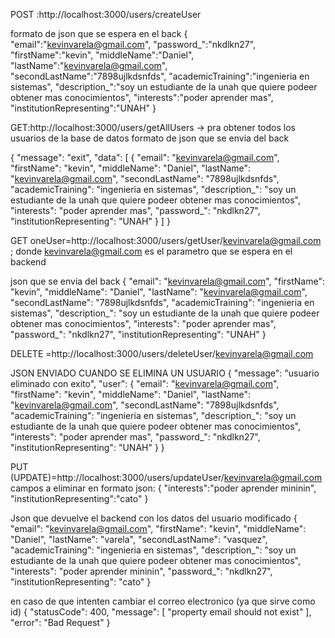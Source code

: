 POST :http://localhost:3000/users/createUser 

formato de json que se espera en el back
{
"email":"kevinvarela@gmail.com",
"password_":"nkdlkn27",
"firstName":"kevin",
"middleName":"Daniel",
"lastName":"kevinvarela@gmail.com",
"secondLastName":"7898ujlkdsnfds",
"academicTraining":"ingenieria en sistemas",
"description_":"soy un estudiante de la unah que quiere podeer obtener mas conocimientos",
"interests":"poder aprender mas",
"institutionRepresenting":"UNAH"
}


GET:http://localhost:3000/users/getAllUsers -> pra obtener todos los usuarios de la base de datos
formato de json que se envia del back

{
    "message": "exit",
    "data": [
        {
            "email": "kevinvarela@gmail.com",
            "firstName": "kevin",
            "middleName": "Daniel",
            "lastName": "kevinvarela@gmail.com",
            "secondLastName": "7898ujlkdsnfds",
            "academicTraining": "ingenieria en sistemas",
            "description_": "soy un estudiante de la unah que quiere podeer obtener mas conocimientos",
            "interests": "poder aprender mas",
            "password_": "nkdlkn27",
            "institutionRepresenting": "UNAH"
        }
    ]
}


GET oneUser=http://localhost:3000/users/getUser/kevinvarela@gmail.com ; donde  kevinvarela@gmail.com es el parametro que se espera en el backend

json que se envia del back
{
    "email": "kevinvarela@gmail.com",
    "firstName": "kevin",
    "middleName": "Daniel",
    "lastName": "kevinvarela@gmail.com",
    "secondLastName": "7898ujlkdsnfds",
    "academicTraining": "ingenieria en sistemas",
    "description_": "soy un estudiante de la unah que quiere podeer obtener mas conocimientos",
    "interests": "poder aprender mas",
    "password_": "nkdlkn27",
    "institutionRepresenting": "UNAH"
}


DELETE =http://localhost:3000/users/deleteUser/kevinvarela@gmail.com

JSON ENVIADO CUANDO SE ELIMINA UN USUARIO
{
    "message": "usuario eliminado con exito",
    "user": {
        "email": "kevinvarela@gmail.com",
        "firstName": "kevin",
        "middleName": "Daniel",
        "lastName": "kevinvarela@gmail.com",
        "secondLastName": "7898ujlkdsnfds",
        "academicTraining": "ingenieria en sistemas",
        "description_": "soy un estudiante de la unah que quiere podeer obtener mas conocimientos",
        "interests": "poder aprender mas",
        "password_": "nkdlkn27",
        "institutionRepresenting": "UNAH"
    }
}


PUT (UPDATE)=http://localhost:3000/users/updateUser/kevinvarela@gmail.com
campos a eliminar en formato json:
{
"interests":"poder aprender mininin",
"institutionRepresenting":"cato"
}

Json que devuelve el backend con los datos del usuario modificado
{
    "email": "kevinvarela@gmail.com",
    "firstName": "kevin",
    "middleName": "Daniel",
    "lastName": "varela",
    "secondLastName": "vasquez",
    "academicTraining": "ingenieria en sistemas",
    "description_": "soy un estudiante de la unah que quiere podeer obtener mas conocimientos",
    "interests": "poder aprender mininin",
    "password_": "nkdlkn27",
    "institutionRepresenting": "cato"
}

en caso de que intenten cambiar el correo electronico (ya que sirve como id)
{
    "statusCode": 400,
    "message": [
        "property email should not exist"
    ],
    "error": "Bad Request"
}